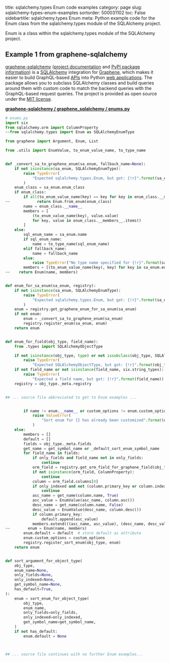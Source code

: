 title: sqlalchemy.types Enum code examples
category: page
slug: sqlalchemy-types-enum-examples
sortorder: 500031102
toc: False
sidebartitle: sqlalchemy.types Enum
meta: Python example code for the Enum class from the sqlalchemy.types module of the SQLAlchemy project.


Enum is a class within the sqlalchemy.types module of the SQLAlchemy project.


## Example 1 from graphene-sqlalchemy
[graphene-sqlalchemy](https://github.com/graphql-python/graphene-sqlalchemy)
([project documentation](https://docs.graphene-python.org/projects/sqlalchemy/en/latest/)
and
[PyPI package information](https://pypi.org/project/graphene-sqlalchemy/))
is a [SQLAlchemy](/sqlalchemy.html) integration for
[Graphene](https://graphene-python.org/), which makes it easier to build
GraphQL-based [APIs](/application-programming-interfaces.html) into Python
[web applications](/web-development.html). The package allows you to
subclass SQLAlchemy classes and build queries around them with custom
code to match the backend queries with the GraphQL-based request queries.
The project is provided as open source under the
[MIT license](https://github.com/graphql-python/graphene-sqlalchemy/blob/master/LICENSE.md).

[**graphene-sqlalchemy / graphene_sqlalchemy / enums.py**](https://github.com/graphql-python/graphene-sqlalchemy/blob/master/graphene_sqlalchemy/./enums.py)

```python
# enums.py
import six
from sqlalchemy.orm import ColumnProperty
~~from sqlalchemy.types import Enum as SQLAlchemyEnumType

from graphene import Argument, Enum, List

from .utils import EnumValue, to_enum_value_name, to_type_name


def _convert_sa_to_graphene_enum(sa_enum, fallback_name=None):
    if not isinstance(sa_enum, SQLAlchemyEnumType):
        raise TypeError(
            "Expected sqlalchemy.types.Enum, but got: {!r}".format(sa_enum)
        )
    enum_class = sa_enum.enum_class
    if enum_class:
        if all(to_enum_value_name(key) == key for key in enum_class.__members__):
~~            return Enum.from_enum(enum_class)
        name = enum_class.__name__
        members = [
            (to_enum_value_name(key), value.value)
            for key, value in enum_class.__members__.items()
        ]
    else:
        sql_enum_name = sa_enum.name
        if sql_enum_name:
            name = to_type_name(sql_enum_name)
        elif fallback_name:
            name = fallback_name
        else:
            raise TypeError("No type name specified for {!r}".format(sa_enum))
        members = [(to_enum_value_name(key), key) for key in sa_enum.enums]
~~    return Enum(name, members)


def enum_for_sa_enum(sa_enum, registry):
    if not isinstance(sa_enum, SQLAlchemyEnumType):
        raise TypeError(
            "Expected sqlalchemy.types.Enum, but got: {!r}".format(sa_enum)
        )
    enum = registry.get_graphene_enum_for_sa_enum(sa_enum)
    if not enum:
        enum = _convert_sa_to_graphene_enum(sa_enum)
        registry.register_enum(sa_enum, enum)
    return enum


def enum_for_field(obj_type, field_name):
    from .types import SQLAlchemyObjectType

    if not isinstance(obj_type, type) or not issubclass(obj_type, SQLAlchemyObjectType):
        raise TypeError(
            "Expected SQLAlchemyObjectType, but got: {!r}".format(obj_type))
    if not field_name or not isinstance(field_name, six.string_types):
        raise TypeError(
            "Expected a field name, but got: {!r}".format(field_name))
    registry = obj_type._meta.registry


## ... source file abbreviated to get to Enum examples ...


        if name != enum.__name__ or custom_options != enum.custom_options:
            raise ValueError(
                "Sort enum for {} has already been customized".format(obj_type)
            )
    else:
        members = []
        default = []
        fields = obj_type._meta.fields
        get_name = get_symbol_name or _default_sort_enum_symbol_name
        for field_name in fields:
            if only_fields and field_name not in only_fields:
                continue
            orm_field = registry.get_orm_field_for_graphene_field(obj_type, field_name)
            if not isinstance(orm_field, ColumnProperty):
                continue
            column = orm_field.columns[0]
            if only_indexed and not (column.primary_key or column.index):
                continue
            asc_name = get_name(column.name, True)
            asc_value = EnumValue(asc_name, column.asc())
            desc_name = get_name(column.name, False)
            desc_value = EnumValue(desc_name, column.desc())
            if column.primary_key:
                default.append(asc_value)
            members.extend(((asc_name, asc_value), (desc_name, desc_value)))
~~        enum = Enum(name, members)
        enum.default = default  # store default as attribute
        enum.custom_options = custom_options
        registry.register_sort_enum(obj_type, enum)
    return enum


def sort_argument_for_object_type(
    obj_type,
    enum_name=None,
    only_fields=None,
    only_indexed=None,
    get_symbol_name=None,
    has_default=True,
):
    enum = sort_enum_for_object_type(
        obj_type,
        enum_name,
        only_fields=only_fields,
        only_indexed=only_indexed,
        get_symbol_name=get_symbol_name,
    )
    if not has_default:
        enum.default = None



## ... source file continues with no further Enum examples...

```

